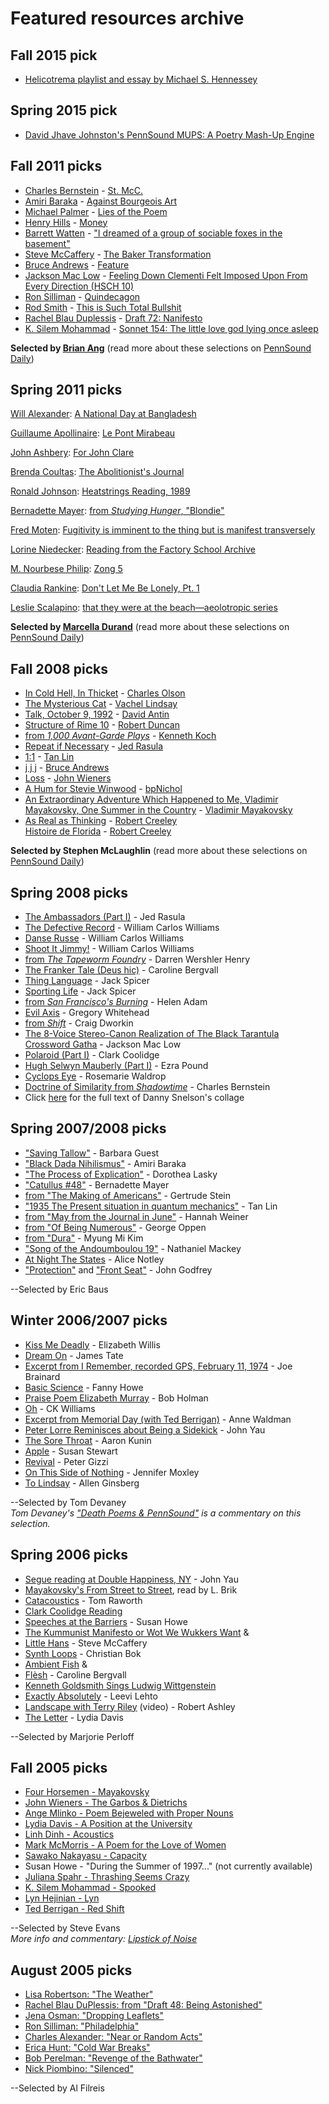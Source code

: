 Featured resources archive
==========================

Fall 2015 pick
--------------

-   [Helicotrema playlist and essay by Michael S. Hennessey](Helicotrema.php)

Spring 2015 pick
----------------

-   [David Jhave Johnston's PennSound MUPS: A Poetry Mash-Up Engine](http://glia.ca/2012/mups/pennsound/)

Fall 2011 picks
---------------

-   [Charles Bernstein](http://writing.upenn.edu/pennsound/x/Bernstein.html) - [St. McC.](http://media.sas.upenn.edu/pennsound/authors/Bernstein/Place-Center/Bernstein-Charles_04_St-McC_NY_12-18-77.mp3)
-   [Amiri Baraka](http://writing.upenn.edu/pennsound/x/Baraka.php) - [Against Bourgeois Art](http://media.sas.upenn.edu/pennsound/authors/Baraka/Buffalo-78/Baraka-Amiri_01_Against-Bourgeois-Art_Buffalo_12-8-78.mp3)
-   [Michael Palmer](http://writing.upenn.edu/pennsound/x/Palmer.html) - [Lies of the Poem](http://media.sas.upenn.edu/pennsound/authors/Palmer/Tyler-85/Palmer-Michael_03_Lies-of-the-Poem_Tyler-School-of-Art_4-10-1985.mp3)
-   [Henry Hills](http://writing.upenn.edu/pennsound/x/Hills.html) - [Money](http://media.sas.upenn.edu/file/104598)
-   [Barrett Watten](http://writing.upenn.edu/pennsound/x/Watten.html) - ["I dreamed of a group of sociable foxes in the basement"](http://media.sas.upenn.edu/pennsound/authors/Watten/segue-93/Watten-Barrett_08_Sociable-Foxes_Segue_Ear-Inn_1-2-93.mp3)
-   [Steve McCaffery](http://writing.upenn.edu/pennsound/x/McCaffery.html) - [The Baker Transformation](http://media.sas.upenn.edu/pennsound/authors/McCaffery/UB/McCaffery-Steve_06_Baker-Transformation_Buffalo_11-6-97.mp3)
-   [Bruce Andrews](http://writing.upenn.edu/pennsound/x/Andrews.php) - [Feature](http://media.sas.upenn.edu/pennsound/authors/Andrews/UBuffalo-2001/Andrews-Bruce_05_Feature_UBuffalo_11-28-01.mp3)
-   [Jackson Mac Low](http://writing.upenn.edu/pennsound/x/Mac-Low.php) - [Feeling Down Clementi Felt Imposed Upon From Every Direction (HSCH 10)](http://media.sas.upenn.edu/pennsound/authors/Mac-Low/05-04/Mac-Low-Jackson_03_HSCH-10_Segue_NY_05-08-04.mp3)
-   [Ron Silliman](http://writing.upenn.edu/pennsound/x/Silliman.html) - [Quindecagon](http://media.sas.upenn.edu/pennsound/authors/Silliman/Segue_11-19-05/Silliman-Ron_03_Quindecagon_Segue_NY_11-19-05.mp3)
-   [Rod Smith](http://writing.upenn.edu/pennsound/x/Smith.html) - [This is Such Total Bullshit](http://media.sas.upenn.edu/pennsound/authors/Smith/Flarf-Festival/Smith-Rod_05_This-is-Such_Flarf-Festival_KWH_2-8-07.mp3)
-   [Rachel Blau Duplessis](http://writing.upenn.edu/pennsound/x/DuPlessis.php) - [Draft 72: Nanifesto](http://media.sas.upenn.edu/pennsound/authors/DuPlessis/Studio-111-10-12-07/DuPlessis-Rachel_03_Draft-72-Nanifesto_Studio-111-Session_10-12-07.mp3)
-   [K. Silem Mohammad](http://writing.upenn.edu/pennsound/x/Mohammad.php) - [Sonnet 154: The little love god lying once asleep](http://media.sas.upenn.edu/pennsound/authors/Mohammad/Studio-One/Mohammad-K-Silem_16_Sonnet-154_Studio-One_Oakland_04-03-09.mp3)

**Selected by [Brian Ang](http://writing.upenn.edu/pennsound/x/Ang.php)** (read more about these selections on [PennSound Daily](http://writing.upenn.edu/pennsound/daily/201109.php#23_17:56))

Spring 2011 picks
-----------------

[Will Alexander](http://writing.upenn.edu/pennsound/x/Alexander-Will.php): [A National Day at Bangladesh](http://media.sas.upenn.edu/pennsound/authors/Alexander-Will/Alexander-Will_National-Day-in-Bangladesh_Kenning_LA_1993.mp3)

[Guillaume Apollinaire](http://writing.upenn.edu/pennsound/x/Apollinaire.php): [Le Pont Mirabeau](http://media.sas.upenn.edu/pennsound/authors/Apollinaire/Apollinaire-Guillaume_01_Le-Pont-Mirabeau_1913.mp3)

[John Ashbery](http://writing.upenn.edu/pennsound/x/Ashbery.php): [For John Clare](http://media.sas.upenn.edu/pennsound/authors/Ashbery/10-16-85/Ashbery-John_04_For-John-Clare_Morris-Gray-Lecture-Series_Harvard_10-16-85.mp3)

[Brenda Coultas](http://writing.upenn.edu/pennsound/x/Coultas.php): [The Abolitionist's Journal](http://media.sas.upenn.edu/pennsound/authors/Coultas/Segue%2004/Coultas-Brenda_10_the-Abolitionist-Journal_Segue-Series_NY_5-22-04.mp3)

[Ronald Johnson](http://writing.upenn.edu/pennsound/x/Johnson-Ronald.php): [Heatstrings Reading, 1989](http://media.sas.upenn.edu/pennsound/authors/Johnson-R/Johnson-Ronald_Complete-Reading_Stanford-University_11-19-89.mp3)

[Bernadette Mayer](http://writing.upenn.edu/pennsound/x/Mayer.php): [from *Studying Hunger*, "Blondie"](http://media.sas.upenn.edu/pennsound/authors/Mayer/Mayer-Bernadette_frm-Studying-Hunger_12-22-71.mp3)

[Fred Moten](http://writing.upenn.edu/pennsound/x/Moten.php): [Fugitivity is imminent to the thing but is manifest transversely](http://media.sas.upenn.edu/pennsound/authors/Moten/KWH_02-28-08/Moten-Fred_18_Fugitivity_KWH-UPenn_02-28-08.mp3)

[Lorine Niedecker](http://writing.upenn.edu/pennsound/x/Niedecker.php): [Reading from the Factory School Archive](http://media.sas.upenn.edu/pennsound/authors/Niedecker/Niedecker-Lorine_1970.mp3)

[M. Nourbese Philip](http://writing.upenn.edu/pennsound/x/Philip.php): [Zong 5](http://media.sas.upenn.edu/pennsound/authors/Philip/2-17-07/Philip-Marlene-Nourbese_05_Zong-5_BPC-Segue_2-17-07.mp3)

[Claudia Rankine](http://writing.upenn.edu/pennsound/x/Rankine.html): [Don't Let Me Be Lonely, Pt. 1](http://media.sas.upenn.edu/pennsound/authors/Rankine/Rankine-Claudia_Dont-Let-Me-Be-Lonely-part1_wkcr_5-17-2002.mp3)

[Leslie Scalapino](http://writing.upenn.edu/pennsound/x/Scalapino.php): [that they were at the beach—aeolotropic series](http://media.sas.upenn.edu/pennsound/authors/Scalapino/Segue-84/Scalapino-Leslie_01_That-They-Were-At-The-Beach_Segue-Series_Ear-Inn_11-17-84.mp3)

**Selected by [Marcella Durand](http://writing.upenn.edu/pennsound/x/Durand.php)** (read more about these selections on [PennSound Daily](http://writing.upenn.edu/pennsound/daily/201102.php#13_22:55))

Fall 2008 picks
---------------

-   [In Cold Hell, In Thicket](http://media.sas.upenn.edu/pennsound/authors/Olson/Olson-Charles_In-Cold-Hell.mp3) - [Charles Olson](http://writing.upenn.edu/pennsound/x/Olson.html)
-   [The Mysterious Cat](http://media.sas.upenn.edu/pennsound/authors/Lindsay/Lindsay-Vachel_5_Mysterious-Cat_New-York_1931.mp3) - [Vachel Lindsay](http://writing.upenn.edu/pennsound/x/Lindsay.html)
-   [Talk, October 9, 1992](http://media.sas.upenn.edu/pennsound/authors/Antin/Antin-David_retirement_UBuffalo_10-09-92.mp3) - [David Antin](http://writing.upenn.edu/pennsound/x/Antin.html)
-   [Structure of Rime 10](http://media.sas.upenn.edu/pennsound/authors/Duncan/Vancouver-63/Duncan-Robert_03_Structure-10_Vancouver_7-26-63.mp3) - [Robert Duncan](http://writing.upenn.edu/pennsound/x/Duncan.html)
-   [from *1,000 Avant-Garde Plays*](http://media.sas.upenn.edu/pennsound/authors/Koch/KWH4-15-98/Koch-Kenneth_12_from-1000-Avant-Garde-Plays_UPenn_4-15-98.mp3) - [Kenneth Koch](http://writing.upenn.edu/pennsound/x/Koch.html)
-   [Repeat if Necessary](http://media.sas.upenn.edu/pennsound/authors/Rasula/Rasula-Jed_05_Repeat-If-Necessary_UPenn_4-4-00.mp3) - [Jed Rasula](http://writing.upenn.edu/pennsound/x/Rasula.html)
-   [1:1](http://media.sas.upenn.edu/pennsound/authors/Lin/Close-Lstening/Lin-Tan_06_1-to-1_WPS1_NY_5-23-05.mp3) - [Tan Lin](http://writing.upenn.edu/pennsound/x/Lin.html)
-   [j j j](http://media.sas.upenn.edu/pennsound/authors/Andrews/11-10-77/Andrews-Bruce_03_jjj_Ear-Inn-NY_11-10-77.mp3) - [Bruce Andrews](http://writing.upenn.edu/pennsound/x/Andrews.php)
-   [Loss](http://media.sas.upenn.edu/pennsound/authors/Wieners/Wieners-John_Loss_1-6-71.mp3) - [John Wieners](http://writing.upenn.edu/pennsound/x/Wieners.html)
-   [A Hum for Stevie Winwood](http://media.sas.upenn.edu/pennsound/authors/bpNichol/Motherlove/bpNichol_03_Hum-4-Stevie-Winwood_Motherlove_1968.mp3) - [bpNichol](http://writing.upenn.edu/pennsound/x/Nichol.html)
-   [An Extraordinary Adventure Which Happened to Me, Vladimir Mayakovsky, One Summer in the Country](http://media.sas.upenn.edu/pennsound/authors/Mayakovsky/Mayakovsky-Vladimir_Extraordinary-Adventure.mp3) - [Vladimir Mayakovsky](http://writing.upenn.edu/pennsound/x/Mayakovsky.html)
-   [As Real as Thinking](http://media.sas.upenn.edu/pennsound/authors/Creeley/Goddard/Creeley-Robert_19_As-Real-As-Thinking_Goddard_VT_5-18-73.mp3) - [Robert Creeley](http://writing.upenn.edu/pennsound/x/Creeley.html)  
    [Histoire de Florida](http://media.sas.upenn.edu/pennsound/authors/Creeley/UB_03-31-95/Creeley-Robert_Histoire-de-Florida_UBuffalo_03-31-95.mp3) - [Robert Creeley](http://writing.upenn.edu/pennsound/x/Creeley.html)

**Selected by Stephen McLaughlin** (read more about these selections on [PennSound Daily](http://writing.upenn.edu/pennsound/daily/200811.php#12_20:07))

Spring 2008 picks
-----------------

-   [The Ambassadors (Part I)](http://media.sas.upenn.edu/pennsound/groups/Featured_2008/00_Rasula-Jed_Featured_2008.mp3) - Jed Rasula
-   [The Defective Record](http://media.sas.upenn.edu/pennsound/groups/Featured_2008/01_a_Williams-W-C_Featured_2008.mp3) - William Carlos Williams
-   [Danse Russe](http://media.sas.upenn.edu/pennsound/groups/Featured_2008/01_b_Wiliams-W-C_Featured_2008.mp3) - William Carlos Williams
-   [Shoot It Jimmy!](http://media.sas.upenn.edu/pennsound/groups/Featured_2008/01_c_Wiliams-W-C_Featured_2008.mp3) - William Carlos Williams
-   [from *The Tapeworm Foundry*](http://media.sas.upenn.edu/pennsound/groups/Featured_2008/02_Wershler-Henry-Darren_Featured_2008.mp3) - Darren Wershler Henry
-   [The Franker Tale (Deus hic)](http://media.sas.upenn.edu/pennsound/groups/Featured_2008/03_Bergvall-Caroline_Featured_2008.mp3) - Caroline Bergvall
-   [Thing Language](http://media.sas.upenn.edu/pennsound/groups/Featured_2008/04_a_Spicer-Jack_Featured_2008.mp3) - Jack Spicer
-   [Sporting Life](http://media.sas.upenn.edu/pennsound/groups/Featured_2008/04_b_Spicer-Jack_Featured_2008.mp3) - Jack Spicer
-   [from *San Francisco's Burning*](http://media.sas.upenn.edu/pennsound/groups/Featured_2008/05_Helen-Adam_Featured_2008.mp3) - Helen Adam
-   [Evil Axis](http://media.sas.upenn.edu/pennsound/groups/Featured_2008/06_Whitehead-Gregory_Featured_2008.mp3) - Gregory Whitehead
-   [from *Shift*](http://media.sas.upenn.edu/pennsound/groups/Featured_2008/07_Dworkin-Craig_Featured_2008.mp3) - Craig Dworkin
-   [The 8-Voice Stereo-Canon Realization of The Black Tarantula Crossword Gatha](http://media.sas.upenn.edu/pennsound/groups/Featured_2008/08_Mac-Low-Jackson_Featured_2008.mp3) - Jackson Mac Low
-   [Polaroid (Part I)](http://media.sas.upenn.edu/pennsound/groups/Featured_2008/09_Coolidge-Clark_Featured_2008.mp3) - Clark Coolidge
-   [Hugh Selwyn Mauberly (Part I)](http://media.sas.upenn.edu/pennsound/groups/Featured_2008/10_Pound-Ezra_Featured_2008.mp3) - Ezra Pound
-   [Cyclops Eye](http://media.sas.upenn.edu/pennsound/groups/Featured_2008/11_Waldrop-Rosmarie_Featured_2008.mp3) - Rosemarie Waldrop
-   [Doctrine of Similarity from *Shadowtime*](http://media.sas.upenn.edu/pennsound/groups/Featured_2008/12_Bernstein-Charles_Featured_2008.mp3) - Charles Bernstein
-   Click [here](http://writing.upenn.edu/pennsound/x/Featured-2008.html#collage) for the full text of Danny Snelson's collage

Spring 2007/2008 picks
----------------------

-   ["Saving Tallow"](http://media.sas.upenn.edu/pennsound/authors/Guest/Location-of-Things/Guest-Barbara_06_Saving-Tallow_NY_1984.mp3) - Barbara Guest
-   ["Black Dada Nihilismus"](http://media.sas.upenn.edu/pennsound/authors/Baraka/Asilomar-1964/Baraka-Amiri_06_Black-Dada-Nihilismus_Asilomar_1964.mp3) - Amiri Baraka
-   ["The Process of Explication"](http://media.sas.upenn.edu/LiveKWH/2007/Live_KWH_63/Lasky-Dorothea_14_the-Process-of-explication_LiveKWH-63_02-26-07.mp3) - Dorothea Lasky
-   ["Catullus \#48"](http://media.sas.upenn.edu/pennsound/authors/Mayer/Rattle-Up-Deer/Mayer-Bernadette_02_Catullus-6-48_1989.mp3) - Bernadette Mayer
-   [from "The Making of Americans"](http://media.sas.upenn.edu/pennsound/authors/Stein/1935/Stein-Gertrude_The-Making-of-Americans.mp3) - Gertrude Stein
-   ["1935 The Present situation in quantum mechanics"](http://media.sas.upenn.edu/pennsound/authors/Lin/Close-Lstening/Lin-Tan_07_1935_WPS1_NY_5-23-05.mp3) - Tan Lin
-   [from "May from the Journal in June"](http://media.sas.upenn.edu/pennsound/authors/Weiner/Weiner-Hannah_May-from-the-Journal-in-June_Kenning.mp3) - Hannah Weiner
-   [from "Of Being Numerous"](http://media.sas.upenn.edu/pennsound/authors/Oppen/Brooklyn/Oppen-George_01_Of-Being-Numerous_April-1979_Brooklyn.mp3) - George Oppen
-   [from "Dura"](http://media.sas.upenn.edu/pennsound/authors/Kim/Studio-111/Kim-Myung-Mi_03_From-Dura_Studio-111_UPenn_3-15-07.mp3) - Myung Mi Kim
-   ["Song of the Andoumboulou 19"](http://media.sas.upenn.edu/pennsound/authors/Mackey/11-13-97/Mackey-Nathaniel_Song-of-the-Andoumboulou-19_04_UPenn_11-13-97.mp3) - Nathaniel Mackey
-   [At Night The States](http://media.sas.upenn.edu/pennsound/authors/Notley/Notley-Alice_At-Night-The-States_Exact-Change_06_4-10-87.mp3) - Alice Notley
-   ["Protection"](http://media.sas.upenn.edu/pennsound/authors/Godfrey/wkcr/Godfrey-John_09_Protection_wkcr_11-17-02.mp3) and ["Front Seat"](http://media.sas.upenn.edu/pennsound/authors/Godfrey/wkcr/Godfrey-John_10_Front-Seat_wkcr_11-17-02.mp3) - John Godfrey

--Selected by Eric Baus  

Winter 2006/2007 picks
----------------------

-   [Kiss Me Deadly](http://media.sas.upenn.edu/pennsound/authors/Willis/Willis-Elizabeth_13_Kiss-Me-Deadly_UB_4-9-03.mp3) - Elizabeth Willis
-   [Dream On](http://media.sas.upenn.edu/pennsound/authors/Tate/KWH3-19-98/Tate-James_Dream-On_Penn_3-19-98.mp3) - James Tate
-   [Excerpt from I Remember, recorded GPS, February 11, 1974](http://media.sas.upenn.edu/pennsound/authors/Brainard/Brainard-Joe_excrpt-I-Remember_GPS_2-11-74.mp3) - Joe Brainard
-   [Basic Science](http://media.sas.upenn.edu/pennsound/authors/Howe-Fanny/KWH3-23-00/Howe-Fanny_02_Basic-Science_UPenn_3-23-00.mp3) - Fanny Howe
-   [Praise Poem Elizabeth Murray](http://media.sas.upenn.edu/pennsound/authors/Holman/KWH10-17-02/Holman-Bob_01_Praise-Poem-Elizabeth-Murray_UPenn_10-17-02.mp3) - Bob Holman
-   [Oh](http://media.sas.upenn.edu/pennsound/authors/WilliamsCK/Williams-CK_Oh_UPenn_March-29-2001.mp3) - CK Williams
-   [Excerpt from Memorial Day (with Ted Berrigan)](http://media.sas.upenn.edu/pennsound/authors/Waldman/Alchemical-Elegy/Waldman-Anne_17_Memorial-Day_Alchemical-Elegy_2001.mp3) - Anne Waldman
-   [Peter Lorre Reminisces about Being a Sidekick](http://media.sas.upenn.edu/pennsound/authors/Yau/Segue-2000/Yau-John_04_Sidekick_Segue-DH_NY_2-12-00.mp3) - John Yau
-   [The Sore Throat](http://media.sas.upenn.edu/pennsound/authors/Kunin/Kunin-Aaron_15_Sore-Throat_Frequency_2004.mp3) - Aaron Kunin
-   [Apple](http://media.sas.upenn.edu/pennsound/authors/Stewart/Studio-111/Stewart-Susan_02_Apple_UPenn_4-20-04.mp3) - Susan Stewart
-   [Revival](http://media.sas.upenn.edu/pennsound/authors/Gizzi-P/Gizzi-Peter_08_Revival_UPenn_10-14-04.mp3) - Peter Gizzi
-   [On This Side of Nothing](http://media.sas.upenn.edu/pennsound/authors/Moxley/Moxley-Jennifer_On-This-Side-Nothing_Orono-Maine_Sept-2003.mp3) - Jennifer Moxley
-   [To Lindsay](http://media.sas.upenn.edu/pennsound/authors/Ginsberg/SFSU-1959/Ginsberg-Allen_08_To-Lindsay_SFSU_02-27-59.mp3) - Allen Ginsberg

--Selected by Tom Devaney  
*Tom Devaney's ["Death Poems & PennSound"](http://writing.upenn.edu/pennsound/x/Devaney-Featured-Text.php)
is a commentary on this selection.*

Spring 2006 picks
-----------------

-   [Segue reading at Double Happiness, NY](http://media.sas.upenn.edu/pennsound/authors/Yau/Segue-2000/Yau-John_Full-Reading_Segue-DH_NY_2-12-00.mp3) - John Yau
-   [Mayakovsky's From Street to Street](http://media.sas.upenn.edu/pennsound/authors/Mayakovsky/Mayakovsky-Vladimir_Street-to-Street.mp3), read by L. Brik
-   [Catacoustics](http://media.sas.upenn.edu/pennsound/authors/Raworth/Big-Slippers-On/Raworth-Tom_07_Catacoustics_Cambridge_10-20-93.mp3) - Tom Raworth
-   [Clark Coolidge Reading](http://writing.upenn.edu/pennsound/x/Coolidge.html)
-   [Speeches at the Barriers](http://media.sas.upenn.edu/pennsound/authors/Howe/Howe-Susan_from-Speeches-at-the-Barriers_10-22-83_Live@Ear_01.mp3) - Susan Howe
-   [The Kummunist Manifesto or Wot We Wukkers Want](http://media.sas.upenn.edu/pennsound/authors/McCaffery/Mccaffery-Steve_Kummunist-Manifesto_c1990.mp3) &
-   [Little Hans](http://media.sas.upenn.edu/pennsound/authors/McCaffery/UB/McCaffery-Steve_03_Little-Hans_Buffalo_11-6-97.mp3) - Steve McCaffery
-   [Synth Loops](http://media.sas.upenn.edu/pennsound/authors/Bok/Studio-111/Bok-Christian_07_Synth-Loops_UPenn_4-20-05.mp3) - Christian Bok
-   [Ambient Fish](http://media.sas.upenn.edu/pennsound/authors/Bergvall/Bergvall-Caroline_02_Ambient-Fish_Frequency_2004.mp3) &
-   [Flèsh](http://media.sas.upenn.edu/pennsound/authors/Bergvall/Studio-111/Bergvall-Caroline_Flesh_03_UPenn_4-6-05.mp3) - Caroline Bergvall
-   [Kenneth Goldsmith Sings Ludwig Wittgenstein](http://media.sas.upenn.edu/pennsound/authors/Goldsmith/Singles/Kenneth-Goldsmith_Sings%20Wittgenstein_2005.mp3)
-   [Exactly Absolutely](http://media.sas.upenn.edu/pennsound/authors/Lehto/Lehto-Leevi_06_Exactly-Absolutely_UPenn_2-23-05.mp3) - Leevi Lehto
-   [Landscape with Terry Riley](http://media.sas.upenn.edu/pennsound/video/Ashley/Ashley-Robert_Opera-4-TV-6_Terry-Riley_1976.rm) (video) - Robert Ashley
-   [The Letter](http://media.sas.upenn.edu/pennsound/authors/Davis-L/Ear-Inn/Davis-Lydia_01_The-Letter_EI_NY_11-10-84.mp3) - Lydia Davis

--Selected by Marjorie Perloff

Fall 2005 picks
---------------

-   [Four Horsemen - Mayakovsky](http://media.sas.upenn.edu/pennsound/groups/4-Horsemen/4-Horsemen_Mayakovsky_Live-in-the-West.mp3)
-   [John Wieners - The Garbos & Dietrichs](http://media.sas.upenn.edu/pennsound/authors/Wieners/Wieners-John_17_The-Garbos-and-Dietrichs_WBCN-Boston_1972.mp3)
-   [Ange Mlinko - Poem Bejeweled with Proper Nouns](http://media.sas.upenn.edu/pennsound/authors/Mlinko/Mlinko-Ange_10_Poem-Bejeweled-w-Prper-Nouns_Frequency_2004.mp3)
-   [Lydia Davis - A Position at the University](http://media.sas.upenn.edu/pennsound/authors/Davis-L/Davis-Lydia_02_Position-at-the-Univ_UPenn_3-30-99.mp3)
-   [Linh Dinh - Acoustics](http://media.sas.upenn.edu/pennsound/authors/Dinh/KWH12-12-98/Dinh-Linh_03_Acoustics_UPenn_12-12-98.mp3)
-   [Mark McMorris - A Poem for the Love of Women](http://media.sas.upenn.edu/pennsound/authors/McMorris/UHM/McMorris-Mark_Poem-4-Lov-of-Women_Try-Listen_UHM.mp3)
-   [Sawako Nakayasu - Capacity](http://media.sas.upenn.edu/pennsound/authors/Nakayasu/Nakayasu-Sawako_Capacity_Kenning.mp3)
-   Susan Howe - "During the Summer of 1997..." (not currently available)
-   [Juliana Spahr - Thrashing Seems Crazy](http://media.sas.upenn.edu/pennsound/authors/Spahr/wkcr/Spahr-Juliana_03_Thrashing-Seems-Crazy_wkcr_2002.mp3)
-   [K. Silem Mohammad - Spooked](http://media.sas.upenn.edu/pennsound/authors/Mohammad/Mohammad_K-Silem_02_Spooked_Buffalo_2-27-03.mp3)
-   [Lyn Hejinian - Lyn](http://media.sas.upenn.edu/pennsound/authors/Hejinian/KWH-2005/Hejinian-Lyn_Lyn_14_UPenn_2-21-05.mp3)
-   [Ted Berrigan - Red Shift](http://media.sas.upenn.edu/pennsound/authors/Berrigan/Berrigan-Ted_Red-Shift_Exact-Change_12_7-25-82.mp3)

--Selected by Steve Evans  
*More info and commentary: [Lipstick of Noise](http://www.thirdfactory.net/lipstick.html)*

August 2005 picks
-----------------

-   [Lisa Robertson: "The Weather"](http://www.writing.upenn.edu/pennsound/x/phillytalks/Philly-Talks-Episode17.html)
-   [Rachel Blau DuPlessis: from "Draft 48: Being Astonished"](http://writing.upenn.edu/wh/archival/events/2000/9poets.php)
-   [Jena Osman: "Dropping Leaflets"](http://www.writing.upenn.edu/%7Ewh/webcasts/moore.html)
-   [Ron Silliman: "Philadelphia"](http://www.writing.upenn.edu/%7Ewh/involved/series/live)
-   [Charles Alexander: "Near or Random Acts"](http://writing.upenn.edu/pennsound/x/Ott.html#Alexander)
-   [Erica Hunt: "Cold War Breaks"](http://writing.upenn.edu/wh/archival/events/2000/9poets.php)
-   [Bob Perelman: "Revenge of the Bathwater"](http://www.writing.upenn.edu/pennsound/x/Perelman.html)
-   [Nick Piombino: "Silenced"](http://www.writing.upenn.edu/pennsound/x/Piombino.html)

--Selected by Al Filreis

